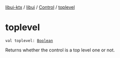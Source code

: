 [libui-ktx](../../index.md) / [libui](../index.md) / [Control](index.md) / [toplevel](./toplevel.md)

# toplevel

`val toplevel: `[`Boolean`](https://kotlinlang.org/api/latest/jvm/stdlib/kotlin/-boolean/index.html)

Returns whether the control is a top level one or not.

